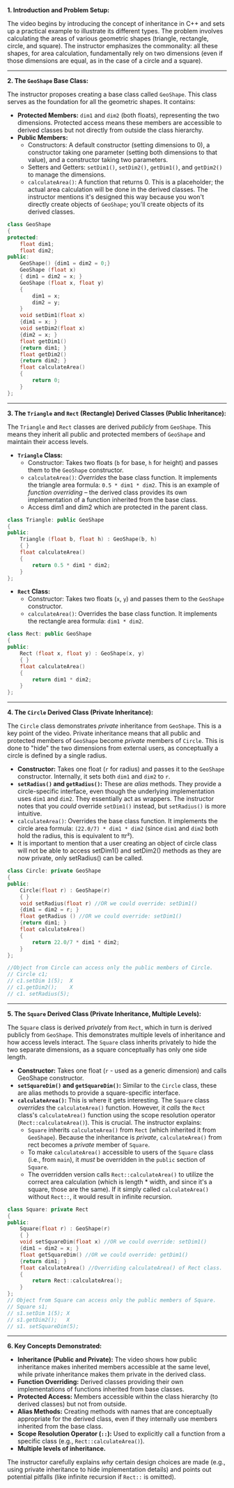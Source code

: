 **1. Introduction and Problem Setup:**

The video begins by introducing the concept of inheritance in C++ and sets up a practical example to illustrate its different types. The problem involves calculating the areas of various geometric shapes (triangle, rectangle, circle, and square). The instructor emphasizes the commonality: all these shapes, for area calculation, fundamentally rely on two dimensions (even if those dimensions are equal, as in the case of a circle and a square).

---

**2. The `GeoShape` Base Class:**

The instructor proposes creating a base class called `GeoShape`. This class serves as the foundation for all the geometric shapes. It contains:

- **Protected Members:** `dim1` and `dim2` (both floats), representing the two dimensions. Protected access means these members are accessible to derived classes but not directly from outside the class hierarchy.
- **Public Members:**
  - Constructors: A default constructor (setting dimensions to 0), a constructor taking one parameter (setting both dimensions to that value), and a constructor taking two parameters.
  - Setters and Getters: `setDim1()`, `setDim2()`, `getDim1()`, and `getDim2()` to manage the dimensions.
  - `calculateArea()`: A function that returns 0. This is a placeholder; the actual area calculation will be done in the derived classes. The instructor mentions it's designed this way because you won't directly create objects of `GeoShape`; you'll create objects of its derived classes.

```cpp
class GeoShape
{
protected:
    float dim1;
    float dim2;
public:
    GeoShape() {dim1 = dim2 = 0;}
    GeoShape (float x)
    { dim1 = dim2 = x; }
    GeoShape (float x, float y)
    {
        dim1 = x;
        dim2 = y;
    }
    void setDim1(float x)
    {dim1 = x; }
    void setDim2(float x)
    {dim2 = x; }
    float getDim1()
    {return dim1; }
    float getDim2()
    {return dim2; }
    float calculateArea()
    {
        return 0;
    }
};
```

---

**3. The `Triangle` and `Rect` (Rectangle) Derived Classes (Public Inheritance):**

The `Triangle` and `Rect` classes are derived _publicly_ from `GeoShape`. This means they inherit all public and protected members of `GeoShape` and maintain their access levels.

- **`Triangle` Class:**
  - Constructor: Takes two floats (`b` for base, `h` for height) and passes them to the `GeoShape` constructor.
  - `calculateArea()`: _Overrides_ the base class function. It implements the triangle area formula: `0.5 * dim1 * dim2`. This is an example of _function overriding_ – the derived class provides its own implementation of a function inherited from the base class.
  - Access dim1 and dim2 which are protected in the parent class.

```cpp
class Triangle: public GeoShape
{
public:
    Triangle (float b, float h) : GeoShape(b, h)
    { }
    float calculateArea()
    {
        return 0.5 * dim1 * dim2;
    }
};
```

- **`Rect` Class:**
  - Constructor: Takes two floats (`x`, `y`) and passes them to the `GeoShape` constructor.
  - `calculateArea()`: Overrides the base class function. It implements the rectangle area formula: `dim1 * dim2`.

```cpp
class Rect: public GeoShape
{
public:
    Rect (float x, float y) : GeoShape(x, y)
    { }
    float calculateArea()
    {
        return dim1 * dim2;
    }
};
```

---

**4. The `Circle` Derived Class (Private Inheritance):**

The `Circle` class demonstrates _private_ inheritance from `GeoShape`. This is a key point of the video. Private inheritance means that all public and protected members of `GeoShape` become _private_ members of `Circle`. This is done to "hide" the two dimensions from external users, as conceptually a circle is defined by a single radius.

- **Constructor:** Takes one float (`r` for radius) and passes it to the `GeoShape` constructor. Internally, it sets both `dim1` and `dim2` to `r`.
- **`setRadius()` and `getRadius()`:** These are _alias_ methods. They provide a circle-specific interface, even though the underlying implementation uses `dim1` and `dim2`. They essentially act as wrappers. The instructor notes that you _could_ override `setDim1()` instead, but `setRadius()` is more intuitive.
- `calculateArea()`: Overrides the base class function. It implements the circle area formula: `(22.0/7) * dim1 * dim2` (since `dim1` and `dim2` both hold the radius, this is equivalent to πr²).
- It is important to mention that a user creating an object of circle class will not be able to access setDim1() and setDim2() methods as they are now private, only setRadius() can be called.

```cpp
class Circle: private GeoShape
{
public:
    Circle(float r) : GeoShape(r)
    { }
    void setRadius(float r) //OR we could override: setDim1()
    {dim1 = dim2 = r; }
    float getRadius () //OR we could override: setDim1()
    {return dim1; }
    float calculateArea()
    {
        return 22.0/7 * dim1 * dim2;
    }
};

//Object from Circle can access only the public members of Circle.
// Circle c1;
// c1.setDim 1(5);  X
// c1.getDim2();    X
// c1. setRadius(5);
```

---

**5. The `Square` Derived Class (Private Inheritance, Multiple Levels):**

The `Square` class is derived _privately_ from `Rect`, which in turn is derived publicly from `GeoShape`. This demonstrates multiple levels of inheritance and how access levels interact. The `Square` class inherits privately to hide the two separate dimensions, as a square conceptually has only one side length.

- **Constructor:** Takes one float (`r` - used as a generic dimension) and calls GeoShape constructor.
- **`setSquareDim()` and `getSquareDim()`:** Similar to the `Circle` class, these are alias methods to provide a square-specific interface.
- **`calculateArea()`:** This is where it gets interesting. The `Square` class _overrides_ the `calculateArea()` function. However, it _calls_ the `Rect` class's `calculateArea()` function using the scope resolution operator (`Rect::calculateArea()`). This is crucial. The instructor explains:
  - `Square` inherits `calculateArea()` from `Rect` (which inherited it from `GeoShape`). Because the inheritance is _private_, `calculateArea()` from rect becomes a _private_ member of `Square`.
  - To make `calculateArea()` accessible to users of the `Square` class (i.e., from `main`), it _must_ be overridden in the `public` section of `Square`.
  - The overridden version calls `Rect::calculateArea()` to utilize the correct area calculation (which is length \* width, and since it's a square, those are the same). If it simply called `calculateArea()` without `Rect::`, it would result in infinite recursion.

```cpp
class Square: private Rect
{
public:
    Square(float r) : GeoShape(r)
    { }
    void setSquareDim(float x) //OR we could override: setDim1()
    {dim1 = dim2 = x; }
    float getSquareDim() //OR we could override: getDim1()
    {return dim1; }
    float calculateArea() //Overriding calculateArea() of Rect class.
    {
        return Rect::calculateArea();
    }
};
// Object from Square can access only the public members of Square.
// Square s1;
// s1.setDim 1(5); X
// s1.getDim2();   X
// s1. setSquareDim(5);
```

---

**6. Key Concepts Demonstrated:**

- **Inheritance (Public and Private):** The video shows how public inheritance makes inherited members accessible at the same level, while private inheritance makes them private in the derived class.
- **Function Overriding:** Derived classes providing their own implementations of functions inherited from base classes.
- **Protected Access:** Members accessible within the class hierarchy (to derived classes) but not from outside.
- **Alias Methods:** Creating methods with names that are conceptually appropriate for the derived class, even if they internally use members inherited from the base class.
- **Scope Resolution Operator (`::`):** Used to explicitly call a function from a specific class (e.g., `Rect::calculateArea()`).
- **Multiple levels of inheritance.**

The instructor carefully explains _why_ certain design choices are made (e.g., using private inheritance to hide implementation details) and points out potential pitfalls (like infinite recursion if `Rect::` is omitted).
